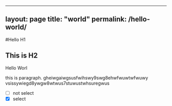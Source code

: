 ---
layout: page
title: "world"
permalink: /hello-world/
----

#Hello H1
## This is H2

Hello Worl

this is paragraph. gheiwgaiwgsusfwihswy9swg8ehwfwuwtwfwuwy
vsissywiegd8ywgw8wtwus7stuwustwhsuregwus
- [ ] not select
- [X] select
